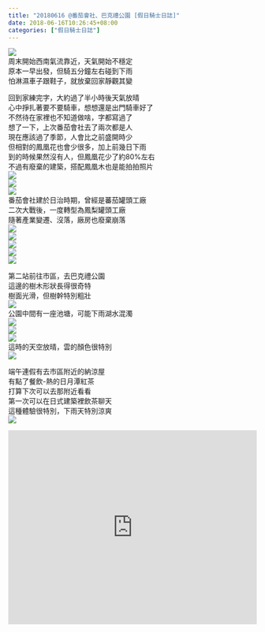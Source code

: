 ```yaml
---
title: "20180616 @番茄會社、巴克禮公園 [假日騎士日誌]"
date: 2018-06-16T10:26:45+08:00
categories: ["假日騎士日誌"]
---
```

<a href="https://www.strava.com/activities/1647828680" target="_blank"><img src="https://farm2.staticflickr.com/1807/28062046857_d312a3ca83.jpg"></a>  
周末開始西南氣流靠近，天氣開始不穩定  
原本一早出發，但騎五分鐘左右碰到下雨  
怕淋濕車子跟鞋子，就放棄回家靜觀其變  
<!--more-->

回到家練完字，大約過了半小時後天氣放晴  
心中掙扎著要不要騎車，想想還是出門騎車好了  
不然待在家裡也不知道做啥，字都寫過了  
想了一下，上次番茄會社去了兩次都是人  
現在應該過了季節，人會比之前盛開時少  
但相對的鳳凰花也會少很多，加上前幾日下雨  
到的時候果然沒有人，但鳳凰花少了約80%左右  
不過有廢棄的建築，搭配鳳凰木也是能拍拍照片  
![](https://farm2.staticflickr.com/1762/28031929967_2d702ef7c1.jpg)  
![](https://farm2.staticflickr.com/1770/41090032890_3b6208ec0a.jpg)  
![](https://farm2.staticflickr.com/1803/41999892455_9a3c6c1b10.jpg)  
番茄會社建於日治時期，曾經是蕃茄罐頭工廠  
二次大戰後，一度轉型為鳳梨罐頭工廠  
隨著產業變遷、沒落，廠房也廢棄崩落  
![](https://farm2.staticflickr.com/1805/29028056978_e0f012c281.jpg)  
![](https://farm2.staticflickr.com/1781/41999943355_a9bdda79df.jpg)  
![](https://farm2.staticflickr.com/1767/41090039980_50b8c86388.jpg)  
![](https://farm2.staticflickr.com/1823/42852209872_42e30a9cc5.jpg)  
![](https://farm1.staticflickr.com/887/42852216842_29247b4736.jpg)  
  
第二站前往市區，去巴克禮公園  
這邊的樹木形狀長得很奇特  
樹面光滑，但樹幹特別粗壯  
![](https://farm2.staticflickr.com/1810/41090109710_c5c2c5a9cf.jpg)  
公園中間有一座池塘，可能下雨湖水混濁  
![](https://farm2.staticflickr.com/1781/29028107528_7f96e35a74.jpg)  
![](https://farm2.staticflickr.com/1808/29028102738_0e50d5bfd5.jpg)  
![](https://farm2.staticflickr.com/1787/29028100188_ecfd474a32.jpg)  
這時的天空放晴，雲的顏色很特別  
![](https://farm2.staticflickr.com/1809/41999953485_f80a892f91.jpg)  
  
端午連假有去市區附近的納涼屋  
有點了餐飲-熱的日月潭紅茶  
打算下次可以去那附近看看  
第一次可以在日式建築裡飲茶聊天  
這種體驗很特別，下雨天特別涼爽  
![](https://farm2.staticflickr.com/1830/42852261552_a2e00a8d34.jpg)  

<div class="embedly-responsive" style="position: relative;padding-bottom: 78.2227%;height: 0;overflow: hidden;"><iframe class="embedly-embed" frameborder="0" scrolling="no" allowfullscreen src="https://cdn.embedly.com/widgets/media.html?src=https://www.relive.cc/view/vxOQM8o13MO/widget?r=embed-site&url=https://www.relive.cc/view/vxOQM8o13MO?r=embed-site&image=https://www.relive.cc/view/vxOQM8o13MO/png?x-ref=embed-site&key=f1631a41cb254ca5b035dc5747a5bd75&type=text/html&schema=relive" width="1024" height="801" style="position: absolute;top: 0;left: 0;width: 100%;height: 100%;"></iframe></div>